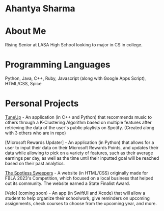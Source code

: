 # Ahantya Sharma

# About Me

Rising Senior at LASA High School looking to major in CS in college. 

# Programming Languages
Python, Java, C++, Ruby, Javascript (along with Google Apps Script), HTML/CSS, Spice

# Personal Projects

[TuneUp](https://github.com/Ahantya/TuneUp) - An application (in C++ and Python) that recommends music to others through a K-Clustering Algorithm based on multiple features after retrieving the data of the user's public playlists on Spotify. (Created along with 3 others who are in repo)

[Microsoft Rewards Updater] - An application (in Python) that allows for a user to input their data on their Microsoft Rewards Points, and updates their data while allowing to pick on a variety of features, such as their average earnings per day, as well as the time until their inputted goal will be reached based on their past analytics.

[The Spotless Sweepers](https://github.com/Ahantya/ahantya.github.io) - A website (in HTML/CSS) originally made for FBLA 2023's Competition, which focused on a local business that helped out its community. The website earned a State Finalist Award.

[Velo] (coming soon) - An app (in SwiftUI and Xcode) that will allow a student to help organize their schoolwork, give reminders on upcoming assignments, check courses to choose from the upcoming year, and more. 


